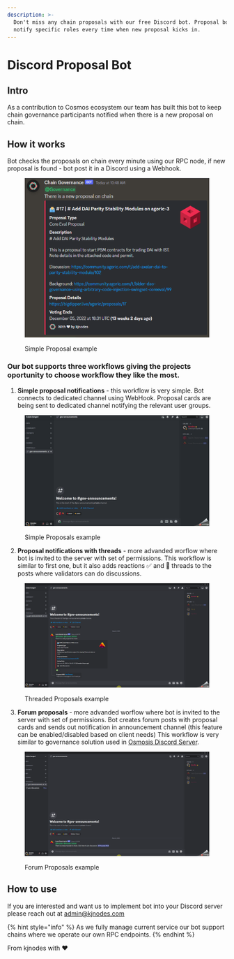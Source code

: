 ```yaml
---
description: >-
  Don't miss any chain proposals with our free Discord bot. Proposal bot will
  notify specific roles every time when new proposal kicks in.
---
```


# Discord Proposal Bot

## Intro

As a contribution to Cosmos ecosystem our team has built this bot to keep chain governance participants notified when there is a new proposal on chain.

## How it works

Bot checks the proposals on chain every minute using our RPC node, if new proposal is found - bot post it in a Discord using a Webhook.

<figure><img src="../.gitbook/assets/simple_proposals.png" alt=""><figcaption><p>Simple Proposal example</p></figcaption></figure>

### Our bot supports three workflows giving the projects oportunity to choose workflow they like the most.

1. **Simple proposal notifications** - this workflow is very simple. Bot connects to dedicated channel using WebHook. Proposal cards are being sent to dedicated channel notifying the relevant user groups. 

<figure><img src="../.gitbook/assets/simple_proposals.gif" alt=""><figcaption><p>Simple Proposals example</p></figcaption></figure>

2. **Proposal notifications with threads** - more advanded worflow where bot is invited to the server with set of permissions. This workflow is similar to first one, but it also adds reactions ✅  and 🧵 threads to the posts where validators can do discussions.

<figure><img src="../.gitbook/assets/threaded_proposals.gif" alt=""><figcaption><p>Threaded Proposals example</p></figcaption></figure>

3. **Forum proposals** - more advanded worflow where bot is invited to the server with set of permissions. Bot creates forum posts with proposal cards and sends out notification in announcement channel (this feature can be enabled/disabled based on client needs) This workflow is very similar to governance solution used in [Osmosis Discord Server](https://discord.gg/osmosis).

<figure><img src="../.gitbook/assets/forum_proposals.gif" alt=""><figcaption><p>Forum Proposals example</p></figcaption></figure>

## How to use

If you are interested and want us to implement bot into your Discord server please reach out at [admin@kjnodes.com](mailto:admin@kjnodes.com)

{% hint style="info" %}
As we fully manage current service our bot support chains where we operate our own RPC endpoints.
{% endhint %}

From kjnodes with :heart:
